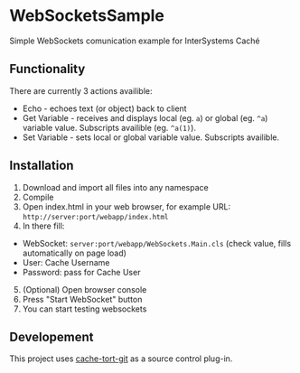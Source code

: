 # WebSocketsSample
Simple WebSockets comunication example for InterSystems Caché

## Functionality

There are currently 3 actions availible:

- Echo - echoes text (or object) back to client
- Get Variable - receives and displays local (eg. ```a```) or global (eg. ```^a```) variable value. Subscripts availible (eg. ```^a(1)```).
- Set Variable - sets local or global variable value. Subscripts availible.


## Installation

1. Download and import all files into any namespace
2. Compile
3. Open index.html in your web browser, for example URL: ```http://server:port/webapp/index.html```
4. In there fill:
  - WebSocket: ```server:port/webapp/WebSockets.Main.cls``` (check value, fills automatically on page load)
  - User: Cache Username
  - Password:  pass for Cache User
5. (Optional) Open browser console
6. Press "Start WebSocket" button 
7. You can start testing websockets

## Developement

This project uses [cache-tort-git](https://github.com/intersystems-ru/cache-tort-git) as a source control plug-in. 
